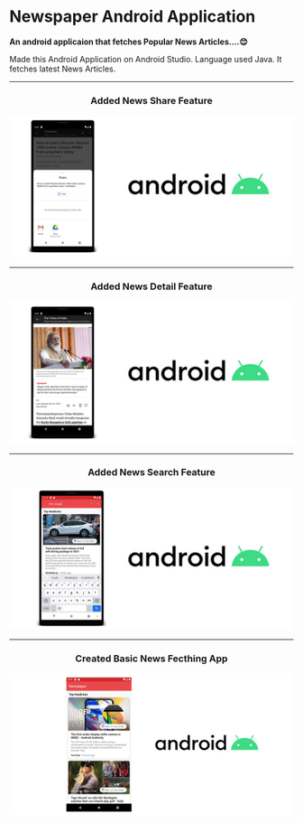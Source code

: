 # Newspaper Android Application
**An android applicaion that fetches Popular News Articles....😊**

Made this Android Application on Android Studio. Language used Java. It fetches latest News Articles.

---
<h3 align="center"><b>Added News Share Feature</b></h3>
<img  src="./Screenshots/Screenshot_Cover_4.jpg" alt="Screenshot"/>

---
<h3 align="center"><b>Added News Detail Feature</b></h3>
<img  src="./Screenshots/Screenshot_Cover_3.jpg" alt="Screenshot"/>

---
<h3 align="center"><b>Added News Search Feature</b></h3>
<img  src="./Screenshots/Screenshot_Cover_2.jpg" alt="Screenshot"/>

---
<h3 align="center"><b>Created Basic News Fecthing App</b></h3>
<p align="center">
<img  src="./Screenshots/Screenshot_Cover.jpg" alt="Screenshot"/>